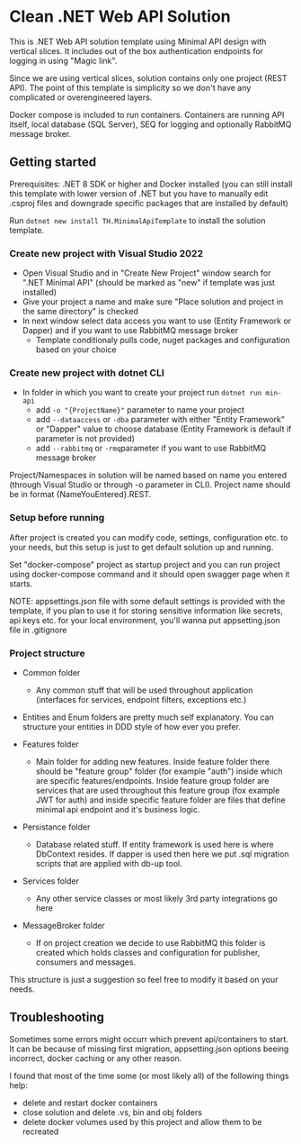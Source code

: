 # Clean .NET Web API Solution

This is .NET Web API solution template using Minimal API design with vertical slices. It includes out of the box authentication endpoints for logging in using "Magic link".

Since we are using vertical slices, solution contains only one project (REST API).
The point of this template is simplicity so we don't have any complicated or overengineered layers.

Docker compose is included to run containers. Containers are running API itself, local database (SQL Server), SEQ for logging and optionally RabbitMQ message broker.

## Getting started

Prerequisites: .NET 8 SDK or higher and Docker installed (you can still install this template with lower version of .NET but you have to manually edit .csproj files and downgrade specific packages that are installed by default)

Run `dotnet new install TH.MinimalApiTemplate` to install the solution template.

### Create new project with Visual Studio 2022

* Open Visual Studio and in "Create New Project" window search for ".NET Minimal API" (should be marked as "new" if template was just installed)
* Give your project a name and make sure "Place solution and project in the same directory" is checked
* In next window select data access you want to use (Entity Framework or Dapper) and if you want to use RabbitMQ message broker
    - Template conditionaly pulls code, nuget packages and configuration based on your choice

### Create new project with dotnet CLI

* In folder in which you want to create your project run `dotnet run min-api`
    - add `-o "{ProjectName}"` parameter to name your project
    - add `--dataaccess` or `-dba` parameter with either "Entity Framework" or "Dapper" value to choose database (Entity Framework is default if parameter is not provided)
    - add `--rabbitmq` or `-rmq`parameter if you want to use RabbitMQ message broker


Project/Namespaces in solution will be named based on name you entered (through Visual Studio or through -o parameter in CLI). Project name should be in format {NameYouEntered}.REST.

### Setup before running

After project is created you can modify code, settings, configuration etc. to your needs, but this setup is just to get default solution up and running.

Set "docker-compose" project as startup project and you can run project using docker-compose command and it should open swagger page when it starts.

NOTE: appsettings.json file with some default settings is provided with the template, if you plan to use it for storing sensitive information like secrets, api keys etc. for your local environment, you'll wanna put appsetting.json file in .gitignore

### Project structure

* Common folder
    - Any common stuff that will be used throughout application (interfaces for services, endpoint filters, exceptions etc.)
    
* Entities and Enum folders are pretty much self explanatory. You can structure your entities in DDD style of how ever you prefer.

* Features folder
    - Main folder for adding new features. Inside feature folder there should be "feature group" folder (for example "auth") inside which are specific features/endpoints. Inside feature group folder are services that are used throughout this feature group (fox example JWT for auth) and inside specific feature folder are files that define minimal api endpoint and it's business logic.

* Persistance folder
    - Database related stuff. If entity framework is used here is where DbContext resides. If dapper is used then here we put .sql migration scripts that are applied with db-up tool.

* Services folder
    - Any other service classes or most likely 3rd party integrations go here

* MessageBroker folder
    - If on project creation we decide to use RabbitMQ this folder is created which holds classes and configuration for publisher, consumers and messages.

This structure is just a suggestion so feel free to modify it based on your needs.

## Troubleshooting


Sometimes some errors might occurr which prevent api/containers to start. It can be because of missing first migration, appsetting.json options beeing incorrect, docker caching or any other reason.

I found that most of the time some (or most likely all) of the following things help:
* delete and restart docker containers
* close solution and delete .vs, bin and obj folders
* delete docker volumes used by this project and allow them to be recreated